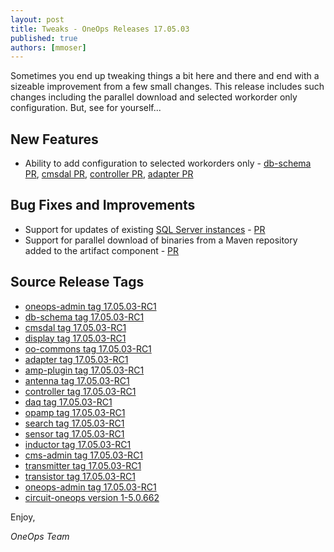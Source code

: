 ```yaml
---
layout: post
title: Tweaks - OneOps Releases 17.05.03
published: true
authors: [mmoser]
---
```


Sometimes you end up tweaking things a bit here and there and end with a
sizeable improvement from a few small changes. This release includes such
changes including the parallel download and selected workorder only
configuration. But, see for yourself...

<!--more-->

## New Features

* Ability to add configuration to selected workorders only -
[db-schema PR](https://github.com/oneops/db-schema/pull/54),
[cmsdal PR](https://github.com/oneops/cmsdal/pull/84),
[controller PR](https://github.com/oneops/controller/pull/58),
[adapter PR](https://github.com/oneops/adapter/pull/37)

## Bug Fixes and Improvements

* Support for updates of existing
  [SQL Server instances](/user/design/ms-sqlserver-pack.html) -
  [PR](https://github.com/oneops/circuit-oneops-1/pull/820)
* Support for parallel download of binaries from a Maven repository added to the
  artifact component - [PR](https://github.com/oneops/oneops-admin/pull/191)

## Source Release Tags

- [oneops-admin tag 17.05.03-RC1](https://github.com/oneops/oneops-admin/tree/17.05.03-RC1)
- [db-schema tag 17.05.03-RC1](https://github.com/oneops/db-schema/tree/17.05.03-RC1)
- [cmsdal tag 17.05.03-RC1](https://github.com/oneops/cmsdal/tree/17.05.03-RC1)
- [display tag 17.05.03-RC1](https://github.com/oneops/display/tree/17.05.03-RC1)
- [oo-commons tag 17.05.03-RC1](https://github.com/oneops/oo-commons/tree/17.05.03-RC1)
- [adapter tag 17.05.03-RC1](https://github.com/oneops/adapter/tree/17.05.03-RC1)
- [amp-plugin tag 17.05.03-RC1](https://github.com/oneops/amq-plugin/tree/17.05.03-RC1)
- [antenna tag 17.05.03-RC1](https://github.com/oneops/antenna/tree/17.05.03-RC1)
- [controller tag 17.05.03-RC1](https://github.com/oneops/controller/tree/17.05.03-RC1)
- [daq tag 17.05.03-RC1](https://github.com/oneops/daq/tree/17.05.03-RC1)
- [opamp tag 17.05.03-RC1](https://github.com/oneops/opamp/tree/17.05.03-RC1)
- [search tag 17.05.03-RC1](https://github.com/oneops/search/tree/17.05.03-RC1)
- [sensor tag 17.05.03-RC1](https://github.com/oneops/sensor/tree/17.05.03-RC1)
- [inductor tag 17.05.03-RC1](https://github.com/oneops/inductor/tree/17.05.03-RC1)
- [cms-admin tag 17.05.03-RC1](https://github.com/oneops/cms-admin/tree/17.05.03-RC1)
- [transmitter tag 17.05.03-RC1](https://github.com/oneops/transmitter/tree/17.05.03-RC1)
- [transistor tag 17.05.03-RC1](https://github.com/oneops/transistor/tree/17.05.03-RC1)
- [oneops-admin tag 17.05.03-RC1](https://github.com/oneops/oneops-admin/tree/17.05.03-RC1)
- [circuit-oneops version 1-5.0.662](https://github.com/oneops/circuit-oneops-1/releases/tag/circuit-oneops-1-5.0.662)

Enjoy,

_OneOps Team_
